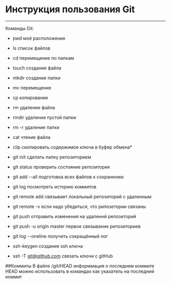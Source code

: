 # Инструкция пользования Git
---
  Команды Git:
* pwd моё расположение
* ls список файлов
* cd перемещение по папкам
* touch создание файла
* mkdir создание папки
* mv перемещение
* cp копирование
* rm удаление файла
* rmdir удаление пустой папки
* rm -r удаление папки
* cat чтение файла
* clip скопировать содержимое ключа в буфер обмена*

* git init сделать папку репозиторием
* git status проверить состояние репозитория
* git add --all подготовка всех файлов к сохранению
* git log посмотреть историю коммитов
* git remote add связывает локальный репозиторий с удаленным
* git remote -v если надо убедиться, что рипозетории связаны
* git push отправить изменения на удаленнй репозиторий
* git push -u origin master первое связывание репозиториев
* git log --oneline получить сокращённый лог


* ssh-keygen создание ssh ключа
* ssh -T git@github.com связать ключи с gitHub

##Коммиты
В файле /git/HEAD  информмация о последнем коммите
HEAD можно использовать в командах как указатель на последний коммит

